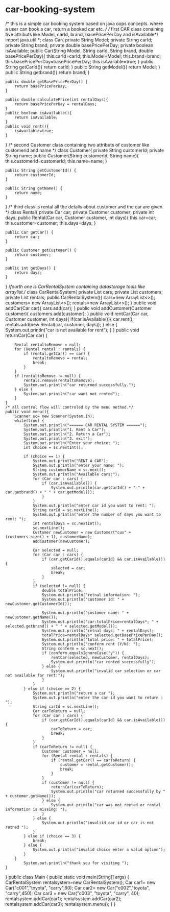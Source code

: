 # car-booking-system
/* this is a simple car booking system based on java oops concepts. where a user can book a car, return a booked car etc. */
/* first CAR class conaining five attributs like Model, carId, brand, basePricePerDay and isAvailable*/
import java.util.*;
class Car{
    private String Model;
    private String carId;
    private String brand;
    private double basePricePerDay;
    private boolean isAvailable;
    public Car(String Model, String carId, String brand, double basePricePerDay){
        this.carId=carId;
        this.Model=Model;
        this.brand=brand;
        this.basePricePerDay=basePricePerDay;
        this.isAvailable=true;
    }
    public String getCarId(){
        return  carId;
    }
    public String getModel(){
        return Model;
    }
    public String getbrand(){
        return brand;
    }


    public double getBasePricePerDay() {
        return basePricePerDay;
    }

    public double calculatePrice(int rentalDays){
        return basePricePerDay = rentalDays;
    }
    public boolean isAvailable(){
        return isAvailable;
    }
    public void rent(){
        isAvailable=true;
    }
}
/* second Customer class containing two attributs of customer like customerid and name */
class Customer{
    private String customerId;
    private String name;
    public Customer(String customerId, String name){
        this.customerId=customerId;
        this.name=name;
    }

    public String getCustomerId() {
        return customerId;
    }

    public String getName() {
        return name;
    }
}
/* third class is rental all the details about customer and the car are given. */
class Rental{
    private Car car;
    private Customer customer;
    private int days;
    public Rental(Car car, Customer customer, int days){
        this.car=car;
        this.customer=customer;
        this.days=days;
    }

    public Car getCar() {
        return car;
    }

    public Customer getCustomer() {
        return customer;
    }

    public int getDays() {
        return days;
    }
}
/*fourth one is CarRentalSystem containing datastorage tools like arraylist.*/
class CarRentalSystem{
    private List<Car> cars;
    private List<Customer> customers;
    private List<Rental> rentals;
    public CarRentalSystem(){
        cars=new ArrayList<>();
        customers= new ArrayList<>();
        rentals=new ArrayList<>();
    }
    public void addCar(Car car){
        cars.add(car);
    }
    public void addCustomer(Customer customer){
        customers.add(customer);
    }
    public void rentCar(Car car, Customer customer, int days){
        if(car.isAvailable()){
            car.rent();
            rentals.add(new Rental(car, customer, days));
        } else {
            System.out.println("car is not available for rent");
        }
    }
    public void returnCar(Car car) {

        Rental rentaltoRemove = null;
        for (Rental rental : rentals) {
            if (rental.getCar() == car) {
                rentaltoRemove = rental;
                break;
            }
        }
        if (rentaltoRemove != null) {
            rentals.remove(rentaltoRemove);
            System.out.println("car returned successfully.");
        } else {
            System.out.println("car want not rented");
        }
    }
    /* all control flow will controled by the menu method.*/
    public void menu(){
        Scanner sc= new Scanner(System.in);
        while(true) {
            System.out.println("====== CAR RENTAL SYSTEM ======");
            System.out.println("1. Rent a Car");
            System.out.println("2. Return a Car");
            System.out.println("3. exit");
            System.out.println("Enter your choice: ");
            int choice = sc.nextInt();

            if (choice == 1) {
                System.out.println("RENT A CAR");
                System.out.println("enter your name: ");
                String customerName = sc.next();
                System.out.println("Available cars:");
                for (Car car : cars) {
                    if (car.isAvailable()) {
                        System.out.println(car.getCarId() + "-" + car.getbrand() + " " + car.getModel());
                    }
                }
                System.out.println("enter car id you want to rent: ");
                String carId = sc.nextLine();
                System.out.println("enter the number of days you want to rent: ");
                int rentalDays = sc.nextInt();
                sc.nextLine();
                Customer newCustomer = new Customer("cus" + (customers.size() + 1), customerName);
                addCustomer(newCustomer);

                Car selected = null;
                for (Car car : cars) {
                    if (car.getCarId().equals(carId) && car.isAvailable()) {
                        selected = car;
                        break;
                    }
                }
                if (selected != null) {
                    double totalPrice;
                    System.out.println("retnal information: ");
                    System.out.println("customer id: " + newCustomer.getCustomerId());

                    System.out.println("customer name: " + newCustomer.getName());
                    System.out.println("car:totalPrice=rentalDays*; " + selected.getbrand() + " " + selected.getModel());
                    System.out.println("retnal days: " + rentalDays);
                    totalPrice=rentalDays* selected.getBasePricePerDay();
                    System.out.println("total price: " + totalPrice);
                    System.out.println("conferm rent (Y/N): ");
                    String conferm = sc.next();
                    if (conferm.equalsIgnoreCase("y")) {
                        rentCar(selected, newCustomer, rentalDays);
                        System.out.println("car rented successfully");
                    } else {
                        System.out.println("invalid car selection or car not available for rent:");
                    }
                }
            } else if (choice == 2) {
                System.out.println("return a car ");
                System.out.println("enter the car id you want to return : ");
                String carId = sc.nextLine();
                Car carToReturn = null;
                for (Car car : cars) {
                    if (car.getCarId().equals(carId) && car.isAvailable()) {
                        carToReturn = car;
                        break;
                    }
                }
                if (carToReturn != null) {
                    Customer customer = null;
                    for (Rental rental : rentals) {
                        if (rental.getCar() == carToReturn) {
                            customer = rental.getCustomer();
                            break;
                        }
                    }
                    if (customer != null) {
                        returnCar(carToReturn);
                        System.out.println("car returned successfully by " + customer.getName());
                    } else {
                        System.out.println("car was not rented or rental information is missing: ");
                    }
                } else {
                    System.out.println("invaliid car id or car is not retned ");
                }
            } else if (choice == 3) {
                break;
            } else {
                System.out.println("invalid choice enter a valid option");
            }
        }
            System.out.println("thank you for visiting ");
    }
}
public class Main {
    public static void main(String[] args) {
        CarRentalSystem rentalsystem=new CarRentalSystem();
        Car car1= new Car("c001","toyota", "carry",60);
        Car car2= new Car("c002","toyota", "carry",450);
        Car car3 = new Car("c003", "toyota", "carry", 40);
        rentalsystem.addCar(car1);
        rentalsystem.addCar(car2);
        rentalsystem.addCar(car3);
        rentalsystem.menu();
    }
}
